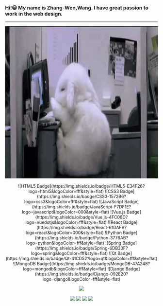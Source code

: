 ### Hi!😀 My name is Zhang-Wen,Wang. I have great passion to work in the web design.

<hr>

<div align="center">
    <img src="./images/VWLYIGn.gif" height="500">
    <br>
<p> 
![HTML5 Badge](https://img.shields.io/badge/HTML5-E34F26?logo=html5&logoColor=fff&style=flat)
![CSS3 Badge](https://img.shields.io/badge/CSS3-1572B6?logo=css3&logoColor=fff&style=flat)
![JavaScript Badge](https://img.shields.io/badge/JavaScript-F7DF1E?logo=javascript&logoColor=000&style=flat)
![Vue.js Badge](https://img.shields.io/badge/Vue.js-4FC08D?logo=vuedotjs&logoColor=fff&style=flat)
![React Badge](https://img.shields.io/badge/React-61DAFB?logo=react&logoColor=000&style=flat)
![Python Badge](https://img.shields.io/badge/Python-3776AB?logo=python&logoColor=fff&style=flat)
![Spring Badge](https://img.shields.io/badge/Spring-6DB33F?logo=spring&logoColor=fff&style=flat)
![Qt Badge](https://img.shields.io/badge/Qt-41CD52?logo=qt&logoColor=fff&style=flat)
![MongoDB Badge](https://img.shields.io/badge/MongoDB-47A248?logo=mongodb&logoColor=fff&style=flat)
![Django Badge](https://img.shields.io/badge/Django-092E20?logo=django&logoColor=fff&style=flat)
</p>

![](http://github-profile-summary-cards.vercel.app/api/cards/profile-details?username=NailShort&theme=transparent)

![](http://github-profile-summary-cards.vercel.app/api/cards/repos-per-language?username=NailShort&theme=transparent)
![](http://github-profile-summary-cards.vercel.app/api/cards/most-commit-language?username=NailShort&theme=transparent)
![](http://github-profile-summary-cards.vercel.app/api/cards/stats?username=NailShort&theme=transparent)
![](http://github-profile-summary-cards.vercel.app/api/cards/productive-time?username=NailShort&theme=transparent)

 </div>

